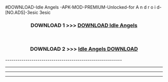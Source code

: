 #DOWNLOAD-Idle Angels -APK-MOD-PREMIUM-Unlocked-for A n d r o i d-[NO.ADS]-3esic 3esic 



<div align="center">

<h3>DOWNLOAD 1 >>> <a href="https://getmod2.web.app/?judul=Idle Angels ">DOWNLOAD Idle Angels </a></h3><br>

<h3>DOWNLOAD 2 >>> <a href="https://getmod2.web.app/?judul=Idle Angels ">Idle Angels  DOWNLOAD </a></h3>

</div>
----------------------------------------------------------

----------------------------------------------------------

----------------------------------------------------------

----------------------------------------------------------



